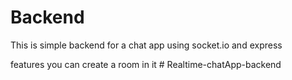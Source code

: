 # Backend

This is simple backend for  a chat app using socket.io and express

features
you can create a room in it
#   R e a l t i m e - c h a t A p p - b a c k e n d  
 